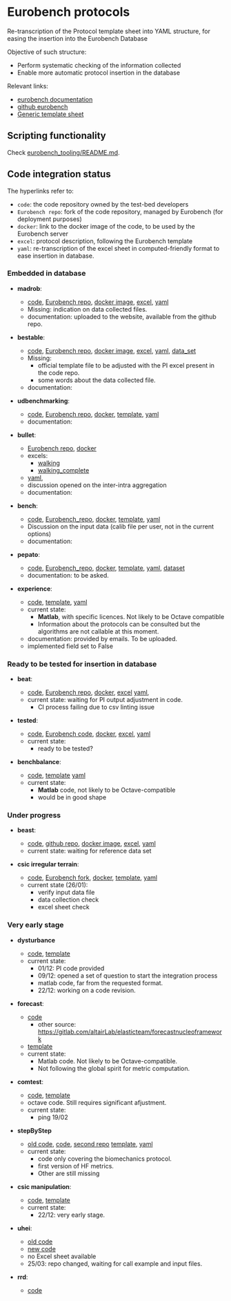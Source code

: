 # Eurobench protocols

Re-transcription of the Protocol template sheet into YAML structure, for easing the insertion into the Eurobench Database

Objective of such structure:

* Perform systematic checking of the information collected
* Enable more automatic protocol insertion in the database

Relevant links:

* [eurobench documentation](https://github.com/aremazeilles/eurobench_documentation)
* [github eurobench](https://github.com/orgs/eurobench)
* [Generic template sheet](https://eurobench.github.io/sofware_documentation/latest/_attachments/protocol_template.xlsx)
## Scripting functionality

Check [eurobench_tooling/README.md](eurobench_tooling/README.md).

## Code integration status

The hyperlinks refer to:

* `code`: the code repository owned by the test-bed developers
* `Eurobench repo`: fork of the code repository, managed by Eurobench (for deployment purposes)
* `docker`: link to the docker image of the code, to be used by the Eurobench server
* `excel`: protocol description, following the Eurobench template
* `yaml`: re-transcription of the excel sheet in computed-friendly format to ease insertion in database.

### Embedded in database

* **madrob**:
  * [code](https://github.com/madrob-beast/madrob_beast_pi),
    [Eurobench repo](https://github.com/eurobench/pi_madrob_beast),
    [docker image](https://hub.docker.com/repository/docker/eurobenchtest/pi_madrob_beast),
    [excel](data/madrob/madrob-v4.0.xlsx),
    [yaml](data/madrob/madrob.yaml)
  * Missing: indication on data collected files.
  * documentation: uploaded to the website, available from the github repo. 

* **bestable**:
  * [code](https://gitlab.com/matjazzadravec/bestable-platform-codes),
    [Eurobench repo](https://github.com/eurobench/pi_bestable),
    [docker image](https://hub.docker.com/repository/docker/eurobenchtest/pi_bestable),
    [excel](data/bestable/bestable.xlsx),
    [yaml](data/bestable/bestable.yaml),
    [data_set](https://gitlab.com/matjazzadravec/bestable-platform-manual/-/tree/master)
  * Missing:
    * official template file to be adjusted with the PI excel present in the code repo.
    * some words about the data collected file.
  * documentation: 

* **udbenchmarking**:
  * [code](https://github.com/nickkluft/udbenchmark_PIs),
    [Eurobench repo](https://github.com/eurobench/pi_udbenchmark),
    [docker](https://hub.docker.com/repository/docker/eurobenchtest/pi_udbenchmark),
    [template](data/udbenchmarking/udbenchmarking.xlsx),
    [yaml](data/udbenchmark.yaml)
  * documentation: 

* **bullet**:
  * [Eurobench repo](https://github.com/eurobench/pi_bullet),
    [docker](https://hub.docker.com/repository/docker/eurobenchtest/pi_bullet)
  * excels:
    * [walking](data/bullet/bullet_walking.xlsx)
    * [walking_complete](data/bullet/bullet_walkingComplete.xlsx)
  * [yaml](data/bullet.yaml),
  * discussion opened on the inter-intra aggregation
  * documentation: 

* **bench**:
  * [code](https://bitbucket.org/sophiaanais/benchproject_code/src),
    [Eurobench_repo](https://github.com/eurobench/pi_bench),
    [docker](https://hub.docker.com/repository/docker/eurobenchtest/pi_bench),
    [template](data/bench/bench.xlsx),
    [yaml](data/bench.yaml)
  * Discussion on the input data (calib file per user, not in the current options)
  * documentation: 

* **pepato**:
  * [code](https://github.com/dzhvansky/pepato/tree/octave_version),
    [Eurobench_repo](https://github.com/eurobench/pi_pepato),
    [docker](https://hub.docker.com/repository/docker/eurobenchtest/pi_pepato),
    [template](data/pepato/pepato.xlsx),
    [yaml](data/pepato.yaml),
    [dataset](https://yadi.sk/d/QMXiTgsKDC8-Zw)
  * documentation: to be asked.

* **experience**:
  * [code](https://github.com/FraCampus/EXPERIENCE),
    [template](data/experience/experience.xlsx),
    [yaml](data/experience.yaml)
  * current state:
    * **Matlab**, with specific licences. Not likely to be Octave compatible
    * Information about the protocols can be consulted but the algorithms are not callable at this moment.
  * documentation: provided by emails. To be uploaded.
  * implemented field set to False

### Ready to be tested for insertion in database

* **beat**:
  * [code](https://github.com/aremazeilles/beat_routine),
    [Eurobench repo](https://github.com/eurobench/pi_beat),
    [docker](https://hub.docker.com/repository/docker/eurobenchtest/pi_beat),
    [excel](data/beat/beat-v4.3.xlsx)
    [yaml](data/beat.yaml),
  * current state: waiting for PI output adjustment in code.
    * CI process failing due to csv linting issue

* **tested**:
  * [code](https://github.com/jamatics/pi_ctag),
    [Eurobench code](https://github.com/eurobench/pi_ctag),
    [docker](https://hub.docker.com/repository/docker/eurobenchtest/pi_ctag),
    [excel](data/tested/tested.xlsx),
    [yaml](data/tested.yaml)
  * current state:
    * ready to be tested?

* **benchbalance**:
  * [code](https://github.com/FraCampus/PI_BenchBalance),
    [template](data/benchbalance/benchbalance.xlsx)
    [yaml](data/benchbalance.yaml)
  * current state:
    * **Matlab** code, not likely to be Octave-compatible
    * would be in good shape

### Under progress

* **beast**:
  * [code](https://github.com/madrob-beast/madrob_beast_pi),
    [github repo](https://github.com/eurobench/pi_madrob_beast),
    [docker image](https://hub.docker.com/repository/docker/eurobenchtest/pi_madrob_beast),
    [excel](data/beast/beast-v3.xlsx),
    [yaml](data/beast.yaml)
  * current state: waiting for reference data set

* **csic irregular terrain**:
  * [code](https://github.com/AdrianaTorres/Irregular_Terrains),
    [Eurobench fork](https://github.com/eurobench/pi_csic_irregular),
    [docker](https://hub.docker.com/r/eurobenchtest/pi_csic_irregular),
    [template](data/csic-irregular/csic-irregular-terrain.xlsx),
    [yaml](data/csic_irregular.yaml)
  * current state (26/01):
    * verify input data file
    * data collection check
    * excel sheet check

### Very early stage

* **dysturbance**
  * [code](https://github.com/CentroEPiaggio/dysturbance),
    [template](data/dysturbance/dysturbance.xlsx)
  * current state:
    * 01/12: PI code provided
    * 09/12: opened a set of question to start the integration process
    * matlab code, far from the requested format.
    * 22/12: working on a code revision.

* **forecast**:
  * [code](https://gitlab.com/altairLab/elasticteam/SESim)
    * other source: https://gitlab.com/altairLab/elasticteam/forecastnucleoframework
  * [template](data/forecast/forecast.xlsx)
  * current state:
    * Matlab code. Not likely to be Octave-compatible.
    * Not following the global spirit for metric computation.

* **comtest**:
  * [code](https://github.com/VittorioFreiburg/COMTEST),
    [template](data/comtest/comtest_v5.xlsx)
  * octave code. Still requires significant afjustment.
  * current state:
    * ping 19/02

* **stepByStep**
  * [old code](https://github.com/Nic31894/EUROBENCH_STEPbySTEP_repo),
    [code](https://github.com/STEPbySTEPproj/Protocol_biomechanics),
    [second repo](https://github.com/STEPbySTEPproj/HF_metrics)
    [template](data/stepByStep/stepByStep.xlsx),
    [yaml](data/stepByStep.yaml)
  * current state:
    * code only covering the biomechanics protocol.
    * first version of HF metrics.
    * Other are still missing

* **csic manipulation**:
  * [code](https://github.com/AdrianaTorres/Manipulation),
    [template](data/csic-manipulation/csic-manipulation.xlsx)
  * current state:
    * 22/12: very early stage.

* **uhei**:
  * [old code](https://gitlab.com/orb-benchmarking/eb_walkingpi)
  * [new code](https://gitlab.com/orb-benchmarking/eb_hum_bench)
  * no Excel sheet available
  * 25/03: repo changed, waiting for call example and input files.

* **rrd**:
  * [code](https://github.com/eurobench/rrd_pi_slope)
